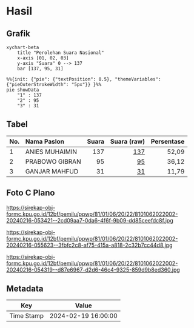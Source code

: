 # Hasil

## Grafik

```mermaid
xychart-beta
    title "Perolehan Suara Nasional"
    x-axis [01, 02, 03]
    y-axis "Suara" 0 --> 137
    bar [137, 95, 31]
```

```mermaid
%%{init: {"pie": {"textPosition": 0.5}, "themeVariables": {"pieOuterStrokeWidth": "5px"}} }%%
pie showData
    "1" : 137
    "2" : 95
    "3" : 31
```

## Tabel

| No. | Nama Paslon    | Suara | Suara (raw) | Persentase |
|:--- |:-------------- | -----:| -----------:| ----------:|
| 1   | ANIES MUHAIMIN | 137   | [137][p-1]  | 52,09      |
| 2   | PRABOWO GIBRAN | 95    | [95][p-2]   | 36,12      |
| 3   | GANJAR MAHFUD  | 31    | [31][p-3]   | 11,79      |


[p-1]: https://github.com/gigit-pemilu/pemilu-2024/blob/main/pilpres/hitung-suara/sub/81-maluku/sub/01-maluku-tengah/sub/06-seram-utara/sub/2022-sawai/sub/002-tps/sub/paslon-1.txt
[p-2]: https://github.com/gigit-pemilu/pemilu-2024/blob/main/pilpres/hitung-suara/sub/81-maluku/sub/01-maluku-tengah/sub/06-seram-utara/sub/2022-sawai/sub/002-tps/sub/paslon-2.txt
[p-3]: https://github.com/gigit-pemilu/pemilu-2024/blob/main/pilpres/hitung-suara/sub/81-maluku/sub/01-maluku-tengah/sub/06-seram-utara/sub/2022-sawai/sub/002-tps/sub/paslon-3.txt

## Foto C Plano

https://sirekap-obj-formc.kpu.go.id/12bf/pemilu/ppwp/81/01/06/20/22/8101062022002-20240216-053421--2cd09aa7-0da6-4f6f-9b09-dd85ceefdc8f.jpg

https://sirekap-obj-formc.kpu.go.id/12bf/pemilu/ppwp/81/01/06/20/22/8101062022002-20240216-055623--3fbfc2c8-af75-415a-a818-2c32b7cc44d8.jpg

https://sirekap-obj-formc.kpu.go.id/12bf/pemilu/ppwp/81/01/06/20/22/8101062022002-20240216-054319--d87e6967-d2d6-46c4-9325-859d9b8ed360.jpg


## Metadata

| Key        | Value               |
| ---------- | ------------------- |
| Time Stamp | 2024-02-19 16:00:00 |



